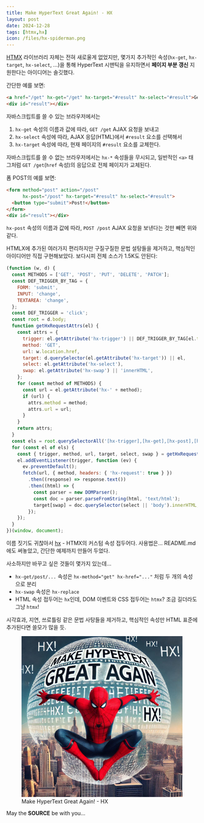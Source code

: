 ```yaml
---
title: Make HyperText Great Again! - HX
layout: post
date: 2024-12-28
tags: [htmx,hx]
icon: /files/hx-spiderman.png
---
```


[HTMX](https://htmx.org/) 라이브러리 자체는 전혀 새로울게 없었지만,
몇가지 추가적인 속성(`hx-get`, `hx-target`, `hx-select`, ...)을 통해
HyperText 시맨틱을 유지하면서 **페이지 부분 갱신** 지원한다는 아이디어는 솔깃했다.

간단한 예를 보면:
```html
<a href="/get" hx-get="/get" hx-target="#result" hx-select="#result">Get!</a>
<div id="result"></div>
```

자바스크립트를 쓸 수 있는 브라우저에서는
   1. `hx-get` 속성의 이름과 값에 따라, `GET /get` AJAX 요청을 보내고
   2. `hx-select` 속성에 따라, AJAX 응답(HTML)에서 `#result` 요소를 선택해서
   3. `hx-target` 속성에 따라, 현재 페이지의 `#result` 요소를 교체한다.

자바스크립트를 쓸 수 없는 브라우저에서는
`hx-*` 속성들을 무시되고, 일반적인 `<a>` 태그처럼 `GET /get`(`href` 속성)의 응답으로 전체 페이지가 교체된다.

폼 POST의 예를 보면:

```html
<form method="post" action="/post"
      hx-post="/post" hx-target="#result" hx-select="#result">
  <button type="submit">Post!</button>
</form>
<div id="result"></div>
```

`hx-post` 속성의 이름과 값에 따라, `POST /post` AJAX 요청을 보낸다는 것만 빼면 위와 같다.

HTMLX에 추가된 여러가지 편리하지만 구질구질한 문법 설탕들을 제거하고,
핵심적인 아이디어만 직접 구현해보았다.
보다시피 전체 소스가 1.5K도 안된다:

```js
(function (w, d) {
  const METHODS = ['GET', 'POST', 'PUT', 'DELETE', 'PATCH'];
  const DEF_TRIGGER_BY_TAG = {
    FORM: 'submit',
    INPUT: 'change',
    TEXTAREA: 'change',
  };
  const DEF_TRIGGER = 'click';
  const root = d.body;
  function getHxRequestAttrs(el) {
    const attrs = {
      trigger: el.getAttribute('hx-trigger') || DEF_TRIGGER_BY_TAG[el.tagName] || DEF_TRIGGER,
      method: 'GET',
      url: w.location.href,
      target: d.querySelector(el.getAttribute('hx-target')) || el,
      select: el.getAttribute('hx-select'),
      swap: el.getAttribute('hx-swap') || 'innerHTML',
    };
    for (const method of METHODS) {
      const url = el.getAttribute('hx-' + method);
      if (url) {
        attrs.method = method;
        attrs.url = url;
      }
    }
    return attrs;
  }
  const els = root.querySelectorAll('[hx-trigger],[hx-get],[hx-post],[hx-put],[hx-delete],[hx-patch]');
  for (const el of els) {
    const { trigger, method, url, target, select, swap } = getHxRequestAttrs(el);
    el.addEventListener(trigger, function (ev) {
      ev.preventDefault();
      fetch(url, { method, headers: { 'hx-request': true } })
        .then((response) => response.text())
        .then((html) => {
          const parser = new DOMParser();
          const doc = parser.parseFromString(html, 'text/html');
          target[swap] = doc.querySelector(select || 'body').innerHTML;
        });
    });
  }
})(window, document);
```

이름 짓기도 귀찮아서 [hx](https://github.com/iolo/hx/) - HTMX의 커스텀 속성 접두어다.
사용법은... README.md에도 써놓았고, 간단한 예제까지 만들어 두었다.

사소하지만 바꾸고 싶은 것들이 몇가지 있는데...
- `hx-get/post/...` 속성은 `hx-method="get" hx-href="..."` 처럼 두 개의 속성으로 분리
- `hx-swap` 속성은 `hx-replace`
- HTML 속성 접두어는 `hx`인데, DOM 이벤트와 CSS 접두어는 `htmx`? 조금 길더라도 그냥 `htmx`!

시각효과, 지연, 쓰로틀링 같은 문법 사탕들을 제거하고,
핵심적인 속성만 HTML 표준에 추가된다면 쓸모가 많을 듯.

<figure>
  <img src="/files/hx-spiderman.png">
  <figcaption>Make HyperText Great Again! - HX</figcaption>
</figure>

May the **SOURCE** be with you...
